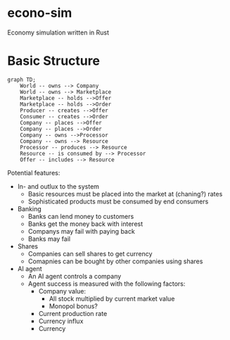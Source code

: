 # econo-sim

Economy simulation written in Rust

# Basic Structure

```mermaid
graph TD;
    World -- owns --> Company
    World -- owns --> Marketplace
    Marketplace -- holds -->Offer
    Marketplace -- holds -->Order
    Producer -- creates -->Offer
    Consumer -- creates -->Order
    Company -- places -->Offer
    Company -- places -->Order
    Company -- owns -->Processor
    Company -- owns --> Resource
    Processor -- produces --> Resource
    Resource -- is consumed by --> Processor
    Offer -- includes --> Resource
```

Potential features:

- In- and outlux to the system
  - Basic resources must be placed into the market at (chaning?) rates
  - Sophisticated products must be consumed by end consumers
- Banking
  - Banks can lend money to customers
  - Banks get the money back with interest
  - Companys may fail with paying back
  - Banks may fail
- Shares
  - Companies can sell shares to get currency
  - Comapnies can be bought by other companies using shares
- AI agent
  - An AI agent controls a company
  - Agent success is measured with the following factors:
    - Company value:
      - All stock multiplied by current market value
      - Monopol bonus?
    - Current production rate
    - Currency influx
    - Currency
